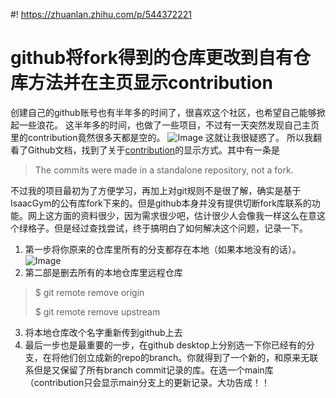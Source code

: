 #! https://zhuanlan.zhihu.com/p/544372221
# github将fork得到的仓库更改到自有仓库方法并在主页显示contribution
创建自己的github账号也有半年多的时间了，很喜欢这个社区，也希望自己能够掀起一些浪花。
这半年多的时间，也做了一些项目，不过有一天突然发现自己主页里的contribution竟然很多天都是空的。
![Image](https://pic4.zhimg.com/80/v2-d4cb0989937ada6c528f15623f7d17a9.png)
这就让我很疑惑了。
所以我翻看了Github文档，找到了关于[contribution](https://docs.github.com/cn/account-and-profile/setting-up-and-managing-your-github-profile/managing-contribution-settings-on-your-profile/why-are-my-contributions-not-showing-up-on-my-profile)的显示方式。其中有一条是
>The commits were made in a standalone repository, not a fork.

不过我的项目最初为了方便学习，再加上对git规则不是很了解，确实是基于IsaacGym的公有库fork下来的。但是github本身并没有提供切断fork库联系的功能。网上这方面的资料很少，因为需求很少吧，估计很少人会像我一样这么在意这个绿格子。但是经过查找尝试，终于搞明白了如何解决这个问题，记录一下。
1. 第一步将你原来的仓库里所有的分支都存在本地（如果本地没有的话）。
![Image](https://pic4.zhimg.com/80/v2-e0217457ea779bc994f93cc7899885e3.png)
1. 第二部是删去所有的本地仓库里远程仓库
> $ git remote remove origin
> 
> $ git remote remove upstream
> 
3. 将本地仓库改个名字重新传到github上去
4. 最后一步也是最重要的一步，在github desktop上分别选一下你已经有的分支，在将他们创立成新的repo的branch。你就得到了一个新的，和原来无联系但是又保留了所有branch commit记录的库。在选一个main库（contribution只会显示main分支上的更新记录。大功告成！！